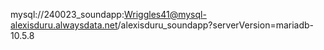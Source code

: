 mysql://240023_soundapp:Wriggles41@mysql-alexisduru.alwaysdata.net/alexisduru_soundapp?serverVersion=mariadb-10.5.8